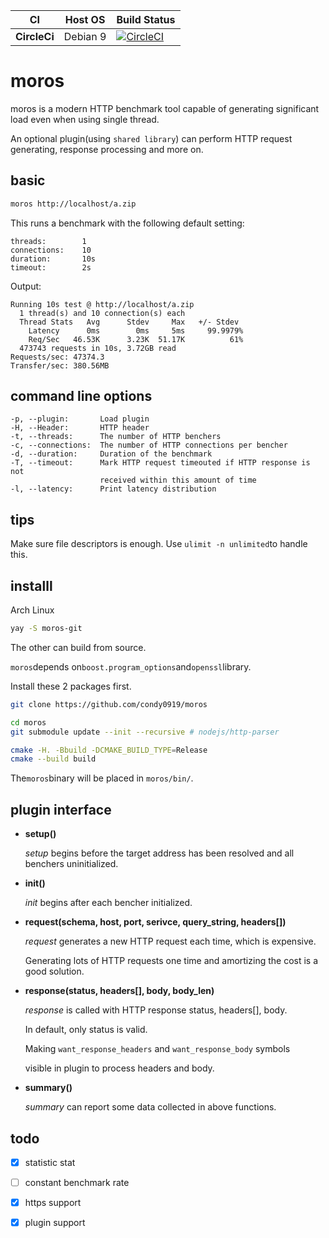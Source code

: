 |CI          |Host OS    |Build Status|
|------------|-----------|------------|
|**CircleCi**|Debian 9   |[![CircleCI](https://circleci.com/gh/condy0919/moros.svg?style=svg)](https://circleci.com/gh/condy0919/moros)|

# moros

moros is a modern HTTP benchmark tool capable of generating significant load even when using single thread.

An optional plugin(using `shared library`) can perform HTTP request generating, response processing and more on.

## basic

```bash
moros http://localhost/a.zip
```

This runs  a benchmark with the following default setting:

```
threads:        1
connections:    10
duration:       10s
timeout:        2s
```

Output:

```
Running 10s test @ http://localhost/a.zip
  1 thread(s) and 10 connection(s) each
  Thread Stats   Avg      Stdev     Max   +/- Stdev
    Latency      0ms        0ms     5ms     99.9979%
    Req/Sec   46.53K      3.23K  51.17K          61%
  473743 requests in 10s, 3.72GB read
Requests/sec: 47374.3
Transfer/sec: 380.56MB
```

## command line options

```
-p, --plugin:       Load plugin
-H, --Header:       HTTP header
-t, --threads:      The number of HTTP benchers
-c, --connections:  The number of HTTP connections per bencher
-d, --duration:     Duration of the benchmark
-T, --timeout:      Mark HTTP request timeouted if HTTP response is not
                    received within this amount of time
-l, --latency:      Print latency distribution
```

## tips

Make sure file descriptors is enough. Use `ulimit -n unlimited`to handle this.

## installl

Arch Linux
```bash
yay -S moros-git
```

The other can build from source.

`moros`depends on`boost.program_options`and`openssl`library.

Install these 2 packages first.
```bash
git clone https://github.com/condy0919/moros

cd moros
git submodule update --init --recursive # nodejs/http-parser

cmake -H. -Bbuild -DCMAKE_BUILD_TYPE=Release
cmake --build build
```
The`moros`binary will be placed in `moros/bin/`.

## plugin interface
* **setup()**

  _setup_ begins before the target address has been resolved and all benchers uninitialized.

* **init()**

  _init_ begins after each bencher initialized.

* **request(schema, host, port, serivce, query\_string, headers[])**

  _request_ generates a new HTTP request each time, which is expensive.

  Generating lots of HTTP requests one time and amortizing the cost is a good solution.

* **response(status, headers[], body, body\_len)**

  _response_ is called with HTTP response status, headers[], body.

  In default, only status is valid.

  Making `want_response_headers` and `want_response_body` symbols

  visible in plugin to process headers and body.

* **summary()**

  _summary_ can report some data collected in above functions.

## todo

- [x] statistic stat
- [ ] constant benchmark rate
- [x] https support
- [x] plugin support

